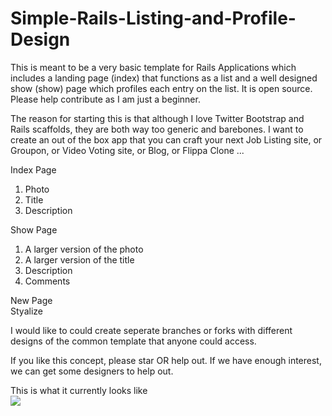 Simple-Rails-Listing-and-Profile-Design
=======================================

This is meant to be a very basic template for Rails Applications which includes a landing page (index) that functions as a list and a well designed show (show) page which profiles each entry on the list. It is open source. Please help contribute as I am just a beginner.  

The reason for starting this is that although I love Twitter Bootstrap and Rails scaffolds, they are both way too generic and barebones. I want to create an out of the box app that you can craft your next Job Listing site, or Groupon, or Video Voting site, or Blog, or Flippa Clone ...

Index Page<br>
1. Photo <br>
2. Title <br>
3. Description

Show Page<br>
1. A larger version of the photo<br>
2. A larger version of the title <br>
3. Description <br>
4. Comments

New Page<br>
Styalize

I would like to could create seperate branches or forks with different designs of the common template that anyone could access.

If you like this concept, please star OR help out. If we have enough interest, we can get some designers to help out.

This is what it currently looks like <br> <img src="http://snag.gy/zv4mR.jpg">
